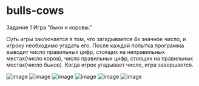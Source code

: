 # bulls-cows

Задание 1 Игра "быки и коровы."

Суть игры заключается в том, что загадывается 4х значное число, и игроку необходимо угадать его. После каждой попытка программа выводит число правильных цифр, стоящих на неправильных местах(число коров), число правильных цифр, стоящих на правильных местах(число быков). Когда игрок угадывает число, игра завершается.

![image](https://user-images.githubusercontent.com/54207104/164078754-f4ddb234-4dc4-4411-bc70-98d9ed8d62ba.png)
![image](https://user-images.githubusercontent.com/54207104/164078781-26796fe0-100a-4862-9e2d-b4dae36b0aca.png)
![image](https://user-images.githubusercontent.com/54207104/164079064-08fa43ec-c938-4190-b5c7-045424d392f2.png)
![image](https://user-images.githubusercontent.com/54207104/164079090-4c9e1249-2280-4395-b3db-dc2ce668ba07.png)
![image](https://user-images.githubusercontent.com/54207104/164079475-bfe78752-2207-421c-8199-45fb2effc1ed.png)
![image](https://user-images.githubusercontent.com/54207104/164079505-8b64d012-bc96-4032-8b24-dce80f4f4bba.png)
